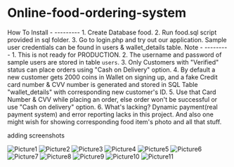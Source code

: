# Online-food-ordering-system
How To Install - ---------  1. Create Database food. 
2. Run food.sql script provided in sql folder. 
3. Go to login.php and try out our application. Sample user credentials can be found in users &amp; wallet_details table. 
Note - --------- 1. This is not ready for PRODUCTION. 
2. The username and password of sample users are stored in table `users`. 
3. Only Customers with "Verified" status can place orders using "Cash on Delivery" option.
4. By default a new customer gets 2000 coins in Wallet on signing up, and a fake Credit card number &amp; CVV number is generated and stored in SQL Table "wallet_details" with corresponding new customer's ID. 
5. Use that Card Number &amp; CVV while placing an order, else order won't be successful or use "Cash on delivery" option. 
6. What's lacking? Dynamic payment(real payment system) and error reporting lacks in this project. And also one might wish for showing corresponding food item's photo and all that stuff.


adding screenshots

![Picture1](https://user-images.githubusercontent.com/65317768/99792399-0e75a800-2b4d-11eb-9dac-debd5887c852.png)
![Picture2](https://user-images.githubusercontent.com/65317768/99792405-0fa6d500-2b4d-11eb-9cdb-11788d559a5f.png)
![Picture3](https://user-images.githubusercontent.com/65317768/99792406-103f6b80-2b4d-11eb-8e84-3c4a82cc32fa.png)
![Picture4](https://user-images.githubusercontent.com/65317768/99792408-10d80200-2b4d-11eb-8748-137b392fde81.png)
![Picture5](https://user-images.githubusercontent.com/65317768/99792409-10d80200-2b4d-11eb-946a-abb8781648b6.png)
![Picture6](https://user-images.githubusercontent.com/65317768/99792412-11709880-2b4d-11eb-9e92-70182c566e75.png)
![Picture7](https://user-images.githubusercontent.com/65317768/99792413-12092f00-2b4d-11eb-952d-cdbf3fec0d5c.png)
![Picture8](https://user-images.githubusercontent.com/65317768/99792414-12092f00-2b4d-11eb-908d-3b6da18ef6df.png)
![Picture9](https://user-images.githubusercontent.com/65317768/99792418-12a1c580-2b4d-11eb-91d5-6b7ca79b1f85.png)
![Picture10](https://user-images.githubusercontent.com/65317768/99792419-133a5c00-2b4d-11eb-803c-2bb35410fecf.png)
![Picture11](https://user-images.githubusercontent.com/65317768/99792423-13d2f280-2b4d-11eb-96eb-04a5969ddfa2.png)

